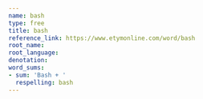 ```yaml
---
name: bash
type: free
title: bash
reference_link: https://www.etymonline.com/word/bash
root_name: 
root_language: 
denotation: 
word_sums:
- sum: 'Bash + '
  respelling: bash
---
```

